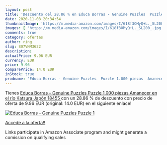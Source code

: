 ```yaml
---
layout: post
title: 'Descuento del 28.86 % en Educa Borras - Genuine Puzzles  Puzzle 1'
date: 2020-11-08 20:34:54
thumbnailImage: 'https://m.media-amazon.com/images/I/618f3OMyQ+L._SL200_.jpg'
images: [ 'https://m.media-amazon.com/images/I/618f3OMyQ+L._SL200_.jpg' ]
comments: true
category: ofertas
author: ring
slug: B07VNM3622
description:
actualPrice: 9.96 EUR
currency: EUR
price: 9.96
comparePrice: 14.0 EUR
inStock: true
prodname: 'Educa Borras - Genuine Puzzles  Puzzle 1.000 piezas  Amanecer en el río Katsura  Japón  18455 '
---
```


Tienes [Educa Borras - Genuine Puzzles  Puzzle 1.000 piezas  Amanecer en el río Katsura  Japón  18455 ](https://www.amazon.es/dp/B07VNM3622/?tag=tolees-21) con un 28.86 % de descuento con precio de oferta de 9.96 EUR (original: 14.0 EUR) en el siguiente enlace!

[![Educa Borras - Genuine Puzzles  Puzzle 1](https://m.media-amazon.com/images/I/618f3OMyQ+L._SL200_.jpg)](https://www.amazon.es/dp/B07VNM3622/?tag=tolees-21)

[Accede a la oferta!!](https://www.amazon.es/dp/B07VNM3622/?tag=tolees-21)

Links participate in Amazon Associate program and might generate a comission on qualifying sales


